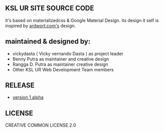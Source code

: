 ## KSL UR SITE SOURCE CODE

it's based on materializedcss & Google Material Design.
its design it self is inspired by [ardwort.com's](http://ardwort.com) design. 

## maintained & designed by: 

- vickydasta ( Vicky vernando Dasta ) as project leader
- Benny Putra as maintainer and creative design
- Rangga D. Putra as maintainer creative design
- Other KSL UR Web Development Team members

## RELEASE
- [ version 1 alpha ](https://github.com/vickydasta/ksl-univriau.github.io/releases/tag/v1-alpha)

## LICENSE

CREATIVE COMMON LICENSE 2.0


